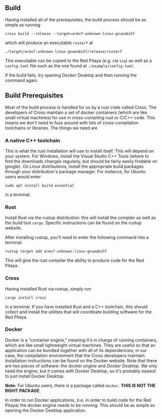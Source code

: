 
## Build 

Having installed all of the prerequisites, the build process should be as simple as running 
```
cross build --release --target=armv7-unknown-linux-gnueabihf
```
which will produce an executable `rusterf` at 
```
./target/armv7-unknown-linux-gnueabihf/release/rusterf
```
This executable can be copied to the Red Pitaya (e.g. via `scp`) as well as a `config.toml` file such as the one found at `./example/config.toml`.

If the build fails, try opening Docker Desktop and then running the command again.

## Build Prerequisites

Most of the build process is handled for us by a rust crate called Cross. The developers of Cross maintain a set of docker containers (which are like small virtual machines) for use in cross-compiling rust or C/C++ code. This means we don't need to fuss around with lots of cross-compilation toolchains or libraries. The things we need are 

### A native C++ toolchain

This is what the rust installation will use to install itself. This will depend on your system. For Windows, install the Visual Studio C++ Tools (where to find the downloads changes regularly, but should be fairly easily findable on google). On Linux distributions, install the appropriate build packages through your distribution's package manager. For instance, for Ubuntu users would enter
```
sudo apt install build-essential
```
in a terminal.

### Rust 

Install Rust via the rustup distribution: this will install the compiler as well as the build tool `cargo`. Specific instructions can be found on the rustup website. 

After installing rustup, you'll need to enter the following command into a terminal:
```
rustup target add armv7-unknown-linux-gnueabihf
```
This will give the rust compiler the ability to produce code for the Red Pitaya.

### Cross 

Having installed Rust via rustup, simply run 
```
cargo install cross
```
in a terminal. If you have installed Rust and a C++ toolchain, this should collect and install the utilities that will coordinate building software for the Red Pitaya. 

### Docker 

Docker is a "container engine," meaning it's in charge of running containers, which are like small lightweight virtual machines. They are useful so that an application can be bundled together with all of its dependencies; in our case, the compilation environment that the Cross developers maintain. Installation instructions can be found on the Docker website. Note that there are two pieces of software: the docker *engine* and *Docker Desktop*. We only need the engine, but it comes with Docker Desktop, so it's probably easiest to just install Docker Desktop.

**Note:** For Ubuntu users, there is a package called `docker`. **THIS IS NOT THE RIGHT PACKAGE**.

In order to run Docker applications, (i.e. in order to build code for the Red Pitaya) the docker engine needs to be running. This should be as simple as opening the Docker Desktop application.

